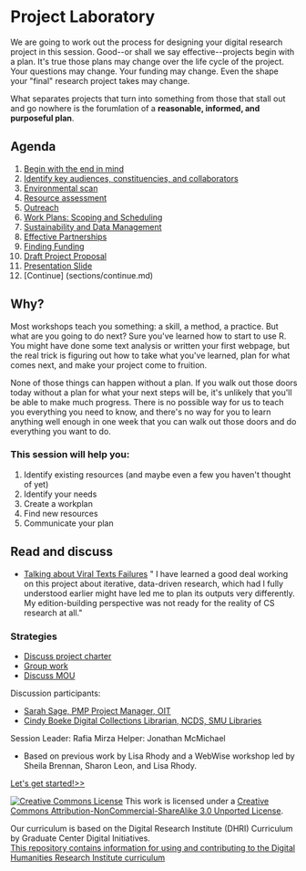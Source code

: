  # Project Laboratory


We are going to work out the process for designing your digital research project in this session. Good--or shall we say effective--projects begin with a plan. It's true those plans may change over the life cycle of the project. Your questions may change. Your funding may change. Even the shape your "final" research project takes may change. 

What separates projects that turn into something from those that stall out and go nowhere is the forumlation of a **reasonable, informed, and purposeful plan**.


## Agenda
1. [Begin with the end in mind](sections/1Ideas.md)
2. [Identify key audiences, constituencies, and collaborators](sections/2Audience.md)
3. [Environmental scan](sections/3Environment.md)
4. [Resource assessment](sections/4Resources.md)
5. [Outreach](sections/5Outreach.md) 
6. [Work Plans: Scoping and Scheduling](sections/6Workplan.md)
7. [Sustainability and Data Management](sections/7Sustainability.md)
8. [Effective Partnerships](sections/8Partnerships.md)
9. [Finding Funding](sections/9Findingfunds.md)
10. [Draft Project Proposal](sections/10Proposal.md)
11. [Presentation Slide](sections/11Presentation.md)
12. [Continue] (sections/continue.md)

## Why?

Most workshops teach you something: a skill, a method, a practice. But what are you going to do next? Sure you've learned how to start to use R. You might have done some text analysis or written your first webpage, but the real trick is figuring out how to take what you've learned, plan for what comes next, and make your project come to fruition. 

None of those things can happen without a plan. If you walk out those doors today without a plan for what your next steps will be, it's unlikely that you'll be able to make much progress. There is no possible way for us to teach you everything you need to know, and there's no way for you to learn anything well enough in one week that you can walk out those doors and do everything you want to do. 

### This session will help you: 

1. Identify existing resources (and maybe even a few you haven't thought of yet)
2. Identify your needs
3. Create a workplan 
4. Find new resources
5. Communicate your plan


## Read and discuss 
* [Talking about Viral Texts Failures](https://ryancordell.org/research/VT-database-fail/)
" I have learned a good deal working on this project about iterative, data-driven research, which had I fully understood earlier might have led me to plan its outputs very differently. My edition-building perspective was not ready for the reality of CS research at all."

### Strategies 
* [Discuss project charter](https://stewartvarner.com/2014/05/project-charter/)
* [Group work](https://github.com/DHRISMU/intro/blob/master/sections/how.md#group-work--project-planning)
* [Discuss MOU](https://github.com/pow123/mouworkshop)

Discussion participants: 
* [Sarah Sage, PMP Project Manager, OIT](https://www.smu.edu/OIT/Governance)
* [Cindy Boeke Digital Collections Librarian, NCDS, SMU Libraries](https://www.smu.edu/libraries/digitalcollections/about)


Session Leader: Rafia Mirza
Helper: Jonathan McMichael
* Based on previous work by Lisa Rhody and a WebWise workshop led by Sheila Brennan, Sharon Leon, and Lisa Rhody.

[Let's get started!>>](sections/1Ideas.md)


[![Creative Commons License](https://licensebuttons.net/l/by-nc-sa/3.0/88x31.png)](https://creativecommons.org/licenses/by-nc-sa/3.0/)
This work is licensed under a <a rel="license" href="http://creativecommons.org/licenses/by-nc-sa/3.0/">Creative Commons Attribution-NonCommercial-ShareAlike 3.0 Unported License</a>.


Our curriculum is based on the Digital Research Institute (DHRI) Curriculum by Graduate Center Digital Initiatives.   
[This repository contains information for using and contributing to the Digital Humanities Research Institute curriculum](https://github.com/DHRI-Curriculum/guide) 

